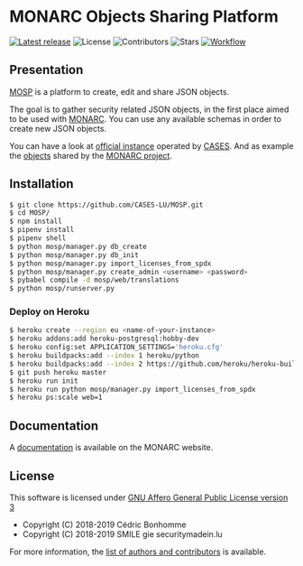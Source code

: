 # MONARC Objects Sharing Platform

[![Latest release](https://img.shields.io/github/release/CASES-LU/MOSP.svg?style=flat-square)](https://github.com/CASES-LU/MOSP/releases/latest)
![License](https://img.shields.io/github/license/CASES-LU/MOSP.svg?style=flat-square)
![Contributors](https://img.shields.io/github/contributors/CASES-LU/MOSP.svg?style=flat-square)
![Stars](https://img.shields.io/github/stars/CASES-LU/MOSP.svg?style=flat-square)
[![Workflow](https://github.com/CASES-LU/MOSP/workflows/Python%20application/badge.svg?style=flat-square)](https://github.com/CASES-LU/MOSP/actions?query=workflow%3A%22Python+application%22)


## Presentation

[MOSP](https://github.com/CASES-LU/MOSP) is a platform to create, edit
and share JSON objects.

The goal is to gather security related JSON objects, in the first place aimed
to be used with [MONARC](https://github.com/monarc-project/MonarcAppFO).
You can use any available schemas in order to create new JSON objects.

You can have a look at [official instance](https://objects.monarc.lu) operated
by [CASES](https://github.com/CASES-LU). And as example the
[objects](https://objects.monarc.lu/organization/MONARC) shared by the
[MONARC project](https://github.com/monarc-project).


## Installation

```bash
$ git clone https://github.com/CASES-LU/MOSP.git
$ cd MOSP/
$ npm install
$ pipenv install
$ pipenv shell
$ python mosp/manager.py db_create
$ python mosp/manager.py db_init
$ python mosp/manager.py import_licenses_from_spdx
$ python mosp/manager.py create_admin <username> <password>
$ pybabel compile -d mosp/web/translations
$ python mosp/runserver.py
```


### Deploy on Heroku

```bash
$ heroku create --region eu <name-of-your-instance>
$ heroku addons:add heroku-postgresql:hobby-dev
$ heroku config:set APPLICATION_SETTINGS='heroku.cfg'
$ heroku buildpacks:add --index 1 heroku/python
$ heroku buildpacks:add --index 2 https://github.com/heroku/heroku-buildpack-nodejs
$ git push heroku master
$ heroku run init
$ heroku run python mosp/manager.py import_licenses_from_spdx
$ heroku ps:scale web=1
```


## Documentation

A [documentation](https://www.monarc.lu/documentation/MOSP-documentation)
is available on the MONARC website.


## License

This software is licensed under
[GNU Affero General Public License version 3](https://www.gnu.org/licenses/agpl-3.0.html)


* Copyright (C) 2018-2019 Cédric Bonhomme
* Copyright (C) 2018-2019 SMILE gie securitymadein.lu

For more information, the [list of authors and contributors](AUTHORS.md) is
available.
